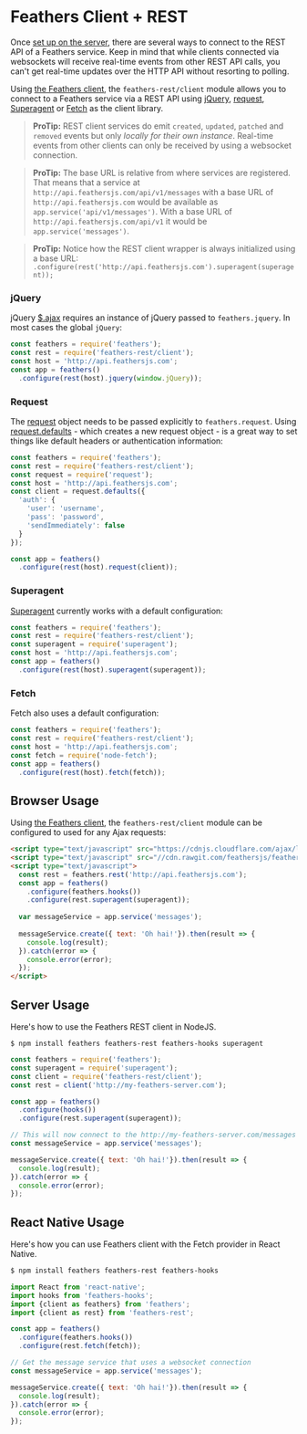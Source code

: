 # Feathers Client + REST

Once [set up on the server](../rest/readme.md), there are several ways to connect to the REST API of a Feathers service. Keep in mind that while clients connected via websockets will receive real-time events from other REST API calls, you can't get real-time updates over the HTTP API without resorting to polling.

Using [the Feathers client](feathers.md), the `feathers-rest/client` module allows you to connect to a Feathers service via a REST API using [jQuery](https://jquery.com/), [request](https://github.com/request/request), [Superagent](http://visionmedia.github.io/superagent/) or [Fetch](https://facebook.github.io/react-native/docs/network.html) as the client library.

> **ProTip:** REST client services do emit `created`, `updated`, `patched` and `removed` events but only _locally for their own instance_. Real-time events from other clients can only be received by using a websocket connection.

<!-- -->

> **ProTip:** The base URL is relative from where services are registered. That means that a service at `http://api.feathersjs.com/api/v1/messages` with a base URL of `http://api.feathersjs.com` would be available as `app.service('api/v1/messages')`. With a base URL of `http://api.feathersjs.com/api/v1` it would be `app.service('messages')`.

<!-- -->

> **ProTip:** Notice how the REST client wrapper is always initialized using a base URL: `.configure(rest('http://api.feathersjs.com').superagent(superagent));`

### jQuery

jQuery [$.ajax](http://api.jquery.com/jquery.ajax/) requires an instance of jQuery passed to `feathers.jquery`. In most cases the global `jQuery`:

```js
const feathers = require('feathers');
const rest = require('feathers-rest/client');
const host = 'http://api.feathersjs.com';
const app = feathers()
  .configure(rest(host).jquery(window.jQuery));
```

### Request

The [request](https://github.com/request/request) object needs to be passed explicitly to `feathers.request`. Using [request.defaults](https://github.com/request/request#convenience-methods) - which creates a new request object - is a great way to set things like default headers or authentication information:

```js
const feathers = require('feathers');
const rest = require('feathers-rest/client');
const request = require('request');
const host = 'http://api.feathersjs.com';
const client = request.defaults({
  'auth': {
    'user': 'username',
    'pass': 'password',
    'sendImmediately': false
  }
});

const app = feathers()
  .configure(rest(host).request(client));
```

### Superagent

[Superagent](http://visionmedia.github.io/superagent/) currently works with a default configuration:

```js
const feathers = require('feathers');
const rest = require('feathers-rest/client');
const superagent = require('superagent');
const host = 'http://api.feathersjs.com';
const app = feathers()
  .configure(rest(host).superagent(superagent));
```

### Fetch

Fetch also uses a default configuration:

```js
const feathers = require('feathers');
const rest = require('feathers-rest/client');
const host = 'http://api.feathersjs.com';
const fetch = require('node-fetch');
const app = feathers()
  .configure(rest(host).fetch(fetch));
```

## Browser Usage

Using [the Feathers client](feathers.md), the `feathers-rest/client` module can be configured to used for any Ajax requests:

```html
<script type="text/javascript" src="https://cdnjs.cloudflare.com/ajax/libs/superagent/1.2.0/superagent.min.js"></script>
<script type="text/javascript" src="//cdn.rawgit.com/feathersjs/feathers-client/v1.0.0/dist/feathers.js"></script>
<script type="text/javascript">
  const rest = feathers.rest('http://api.feathersjs.com');
  const app = feathers()
    .configure(feathers.hooks())
    .configure(rest.superagent(superagent));
  
  var messageService = app.service('messages');
  
  messageService.create({ text: 'Oh hai!'}).then(result => {
    console.log(result);
  }).catch(error => {
    console.error(error);
  });
</script>
```

## Server Usage

Here's how to use the Feathers REST client in NodeJS.

```
$ npm install feathers feathers-rest feathers-hooks superagent
```

```js
const feathers = require('feathers');
const superagent = require('superagent');
const client = require('feathers-rest/client');
const rest = client('http://my-feathers-server.com');

const app = feathers()
  .configure(hooks())
  .configure(rest.superagent(superagent));

// This will now connect to the http://my-feathers-server.com/messages API
const messageService = app.service('messages');

messageService.create({ text: 'Oh hai!'}).then(result => {
  console.log(result);
}).catch(error => {
  console.error(error);
});
```

## React Native Usage

Here's how you can use Feathers client with the Fetch provider in React Native.

```bash
$ npm install feathers feathers-rest feathers-hooks
```

```js
import React from 'react-native';
import hooks from 'feathers-hooks';
import {client as feathers} from 'feathers';
import {client as rest} from 'feathers-rest';

const app = feathers()
  .configure(feathers.hooks())
  .configure(rest.fetch(fetch));

// Get the message service that uses a websocket connection
const messageService = app.service('messages');

messageService.create({ text: 'Oh hai!'}).then(result => {
  console.log(result);
}).catch(error => {
  console.error(error);
});
```
